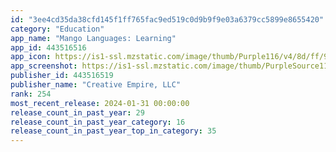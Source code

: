 ```yaml
---
id: "3ee4cd35da38cfd145f1ff765fac9ed519c0d9b9f9e03a6379cc5899e8655420"
category: "Education"
app_name: "Mango Languages: Learning"
app_id: 443516516
app_icon: https://is1-ssl.mzstatic.com/image/thumb/Purple116/v4/8d/ff/99/8dff997a-240d-bf11-2dd3-1a9dbdaf1b42/AppIcon-0-0-1x_U007emarketing-0-7-0-0-85-220.png/1024x1024bb.png
app_screenshot: https://is1-ssl.mzstatic.com/image/thumb/PurpleSource114/v4/7f/c8/c1/7fc8c19c-a85f-42f0-7bc6-94ee076c1c2b/cd1c09d0-9b98-4119-b328-1f76a7bda82d_iPhone_XS_Max-01.png/1242x2688bb.png
publisher_id: 443516519
publisher_name: "Creative Empire, LLC"
rank: 254
most_recent_release: 2024-01-31 00:00:00
release_count_in_past_year: 29
release_count_in_past_year_category: 16
release_count_in_past_year_top_in_category: 35
---
```

